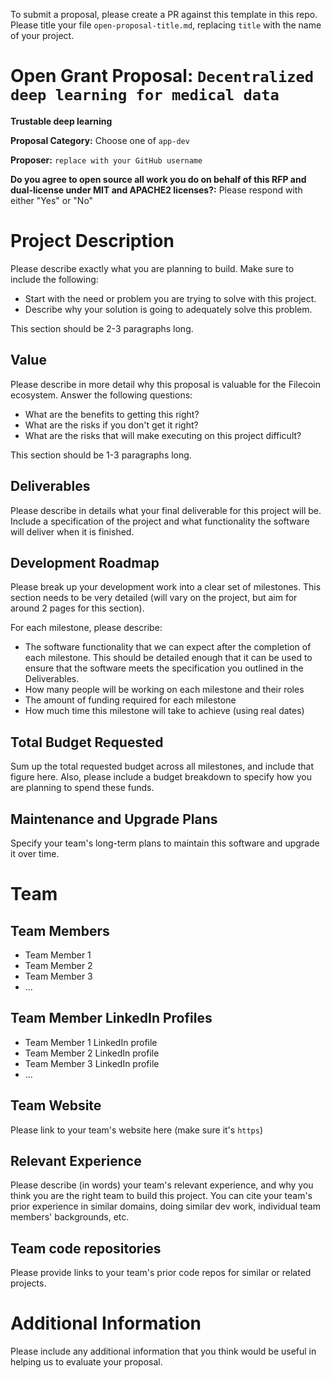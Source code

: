 To submit a proposal, please create a PR against this template in this repo. Please title your file `open-proposal-title.md`, replacing `title` with the name of your project.

# Open Grant Proposal: `Decentralized deep learning for medical data`

**Trustable deep learning**

**Proposal Category:** Choose one of `app-dev`

**Proposer:** `replace with your GitHub username`

**Do you agree to open source all work you do on behalf of this RFP and dual-license under MIT and APACHE2 licenses?:** Please respond with either "Yes" or "No"

# Project Description

Please describe exactly what you are planning to build. Make sure to include the following:
- Start with the need or problem you are trying to solve with this project.
- Describe why your solution is going to adequately solve this problem.

This section should be 2-3 paragraphs long.

## Value

Please describe in more detail why this proposal is valuable for the Filecoin ecosystem. Answer the following questions:
- What are the benefits to getting this right?
- What are the risks if you don't get it right?
- What are the risks that will make executing on this project difficult?

This section should be 1-3 paragraphs long.

## Deliverables

Please describe in details what your final deliverable for this project will be. Include a specification of the project and what functionality the software will deliver when it is finished.

## Development Roadmap

Please break up your development work into a clear set of milestones. This section needs to be very detailed (will vary on the project, but aim for around 2 pages for this section).

For each milestone, please describe:
- The software functionality that we can expect after the completion of each milestone. This should be detailed enough that it can be used to ensure that the software meets the specification you outlined in the Deliverables.
- How many people will be working on each milestone and their roles
- The amount of funding required for each milestone
- How much time this milestone will take to achieve (using real dates)

## Total Budget Requested

Sum up the total requested budget across all milestones, and include that figure here. Also, please include a budget breakdown to specify how you are planning to spend these funds.

## Maintenance and Upgrade Plans

Specify your team's long-term plans to maintain this software and upgrade it over time.

# Team

## Team Members

- Team Member 1
- Team Member 2
- Team Member 3
- ...

## Team Member LinkedIn Profiles

- Team Member 1 LinkedIn profile
- Team Member 2 LinkedIn profile
- Team Member 3 LinkedIn profile
- ...

## Team Website

Please link to your team's website here (make sure it's `https`)

## Relevant Experience

Please describe (in words) your team's relevant experience, and why you think you are the right team to build this project. You can cite your team's prior experience in similar domains, doing similar dev work, individual team members' backgrounds, etc.

## Team code repositories

Please provide links to your team's prior code repos for similar or related projects.

# Additional Information

Please include any additional information that you think would be useful in helping us to evaluate your proposal.
